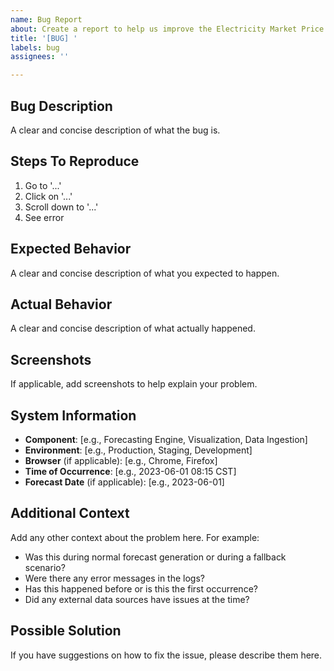 ```yaml
---
name: Bug Report
about: Create a report to help us improve the Electricity Market Price Forecasting System
title: '[BUG] '
labels: bug
assignees: ''

---
```


## Bug Description
A clear and concise description of what the bug is.

## Steps To Reproduce
1. Go to '...'
2. Click on '...'
3. Scroll down to '...'
4. See error

## Expected Behavior
A clear and concise description of what you expected to happen.

## Actual Behavior
A clear and concise description of what actually happened.

## Screenshots
If applicable, add screenshots to help explain your problem.

## System Information
- **Component**: [e.g., Forecasting Engine, Visualization, Data Ingestion]
- **Environment**: [e.g., Production, Staging, Development]
- **Browser** (if applicable): [e.g., Chrome, Firefox]
- **Time of Occurrence**: [e.g., 2023-06-01 08:15 CST]
- **Forecast Date** (if applicable): [e.g., 2023-06-01]

## Additional Context
Add any other context about the problem here. For example:
- Was this during normal forecast generation or during a fallback scenario?
- Were there any error messages in the logs?
- Has this happened before or is this the first occurrence?
- Did any external data sources have issues at the time?

## Possible Solution
If you have suggestions on how to fix the issue, please describe them here.